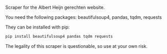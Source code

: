 Scraper for the Albert Heijn gerechten website.

You need the following packages: beautifulsoup4, pandas, tqdm, requests

They can be installed with pip:
```bash
pip install beautifulsoup4 pandas tqdm requests
```

The legality of this scraper is questionable, so use at your own risk.